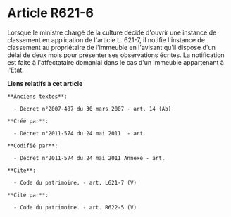 # Article R621-6

Lorsque le ministre chargé de la culture décide d'ouvrir une instance de classement en application de l'article L. 621-7, il
notifie l'instance de classement au propriétaire de l'immeuble en l'avisant qu'il dispose d'un délai de deux mois pour
présenter ses observations écrites. La notification est faite à l'affectataire domanial dans le cas d'un immeuble appartenant
à l'Etat.

**Liens relatifs à cet article**

	**Anciens textes**:

	  - Décret n°2007-487 du 30 mars 2007 - art. 14 (Ab)

	**Créé par**:

	  - Décret n°2011-574 du 24 mai 2011  - art.

	**Codifié par**:

	  - Décret n°2011-574 du 24 mai 2011 Annexe - art.

	**Cite**:

	  - Code du patrimoine. - art. L621-7 (V)

	**Cité par**:

	  - Code du patrimoine. - art. R622-5 (V)
